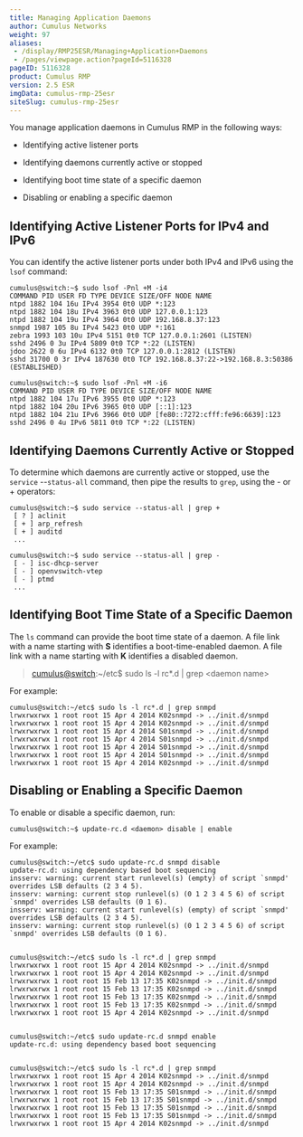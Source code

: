 ```yaml
---
title: Managing Application Daemons
author: Cumulus Networks
weight: 97
aliases:
 - /display/RMP25ESR/Managing+Application+Daemons
 - /pages/viewpage.action?pageId=5116328
pageID: 5116328
product: Cumulus RMP
version: 2.5 ESR
imgData: cumulus-rmp-25esr
siteSlug: cumulus-rmp-25esr
---
```

You manage application daemons in Cumulus RMP in the following ways:

  - Identifying active listener ports

  - Identifying daemons currently active or stopped

  - Identifying boot time state of a specific daemon

  - Disabling or enabling a specific daemon

## Identifying Active Listener Ports for IPv4 and IPv6</span>

You can identify the active listener ports under both IPv4 and IPv6
using the `lsof` command:

    cumulus@switch:~$ sudo lsof -Pnl +M -i4
    COMMAND PID USER FD TYPE DEVICE SIZE/OFF NODE NAME
    ntpd 1882 104 16u IPv4 3954 0t0 UDP *:123
    ntpd 1882 104 18u IPv4 3963 0t0 UDP 127.0.0.1:123
    ntpd 1882 104 19u IPv4 3964 0t0 UDP 192.168.8.37:123
    snmpd 1987 105 8u IPv4 5423 0t0 UDP *:161
    zebra 1993 103 10u IPv4 5151 0t0 TCP 127.0.0.1:2601 (LISTEN)
    sshd 2496 0 3u IPv4 5809 0t0 TCP *:22 (LISTEN)
    jdoo 2622 0 6u IPv4 6132 0t0 TCP 127.0.0.1:2812 (LISTEN)
    sshd 31700 0 3r IPv4 187630 0t0 TCP 192.168.8.37:22->192.168.8.3:50386 (ESTABLISHED)
    
    cumulus@switch:~$ sudo lsof -Pnl +M -i6
    COMMAND PID USER FD TYPE DEVICE SIZE/OFF NODE NAME
    ntpd 1882 104 17u IPv6 3955 0t0 UDP *:123
    ntpd 1882 104 20u IPv6 3965 0t0 UDP [::1]:123
    ntpd 1882 104 21u IPv6 3966 0t0 UDP [fe80::7272:cfff:fe96:6639]:123
    sshd 2496 0 4u IPv6 5811 0t0 TCP *:22 (LISTEN)

## Identifying Daemons Currently Active or Stopped</span>

To determine which daemons are currently active or stopped, use the
`service` --`status-all` command, then pipe the results to `grep`, using
the - or + operators:

    cumulus@switch:~$ sudo service --status-all | grep +
     [ ? ] aclinit
     [ + ] arp_refresh
     [ + ] auditd
     ...
    
    cumulus@switch:~$ sudo service --status-all | grep -
     [ - ] isc-dhcp-server
     [ - ] openvswitch-vtep
     [ - ] ptmd
     ...

## Identifying Boot Time State of a Specific Daemon</span>

The `ls` command can provide the boot time state of a daemon. A file
link with a name starting with **S** identifies a boot-time-enabled
daemon. A file link with a name starting with **K** identifies a
disabled daemon.

> [cumulus@switch](mailto:cumulus%40switch):\~/etc$ sudo ls -l rc\*.d |
> grep \<daemon name\>

For example:

    cumulus@switch:~/etc$ sudo ls -l rc*.d | grep snmpd
    lrwxrwxrwx 1 root root 15 Apr 4 2014 K02snmpd -> ../init.d/snmpd
    lrwxrwxrwx 1 root root 15 Apr 4 2014 K02snmpd -> ../init.d/snmpd
    lrwxrwxrwx 1 root root 15 Apr 4 2014 S01snmpd -> ../init.d/snmpd
    lrwxrwxrwx 1 root root 15 Apr 4 2014 S01snmpd -> ../init.d/snmpd
    lrwxrwxrwx 1 root root 15 Apr 4 2014 S01snmpd -> ../init.d/snmpd
    lrwxrwxrwx 1 root root 15 Apr 4 2014 S01snmpd -> ../init.d/snmpd
    lrwxrwxrwx 1 root root 15 Apr 4 2014 K02snmpd -> ../init.d/snmpd

## Disabling or Enabling a Specific Daemon</span>

To enable or disable a specific daemon, run:

    cumulus@switch:~$ update-rc.d <daemon> disable | enable

For example:

    cumulus@switch:~/etc$ sudo update-rc.d snmpd disable
    update-rc.d: using dependency based boot sequencing
    insserv: warning: current start runlevel(s) (empty) of script `snmpd' overrides LSB defaults (2 3 4 5).
    insserv: warning: current stop runlevel(s) (0 1 2 3 4 5 6) of script `snmpd' overrides LSB defaults (0 1 6).
    insserv: warning: current start runlevel(s) (empty) of script `snmpd' overrides LSB defaults (2 3 4 5).
    insserv: warning: current stop runlevel(s) (0 1 2 3 4 5 6) of script `snmpd' overrides LSB defaults (0 1 6).
    
    
    cumulus@switch:~/etc$ sudo ls -l rc*.d | grep snmpd
    lrwxrwxrwx 1 root root 15 Apr 4 2014 K02snmpd -> ../init.d/snmpd
    lrwxrwxrwx 1 root root 15 Apr 4 2014 K02snmpd -> ../init.d/snmpd
    lrwxrwxrwx 1 root root 15 Feb 13 17:35 K02snmpd -> ../init.d/snmpd
    lrwxrwxrwx 1 root root 15 Feb 13 17:35 K02snmpd -> ../init.d/snmpd
    lrwxrwxrwx 1 root root 15 Feb 13 17:35 K02snmpd -> ../init.d/snmpd
    lrwxrwxrwx 1 root root 15 Feb 13 17:35 K02snmpd -> ../init.d/snmpd
    lrwxrwxrwx 1 root root 15 Apr 4 2014 K02snmpd -> ../init.d/snmpd
    
    
    cumulus@switch:~/etc$ sudo update-rc.d snmpd enable
    update-rc.d: using dependency based boot sequencing
    
    
    cumulus@switch:~/etc$ sudo ls -l rc*.d | grep snmpd
    lrwxrwxrwx 1 root root 15 Apr 4 2014 K02snmpd -> ../init.d/snmpd
    lrwxrwxrwx 1 root root 15 Apr 4 2014 K02snmpd -> ../init.d/snmpd
    lrwxrwxrwx 1 root root 15 Feb 13 17:35 S01snmpd -> ../init.d/snmpd
    lrwxrwxrwx 1 root root 15 Feb 13 17:35 S01snmpd -> ../init.d/snmpd
    lrwxrwxrwx 1 root root 15 Feb 13 17:35 S01snmpd -> ../init.d/snmpd
    lrwxrwxrwx 1 root root 15 Feb 13 17:35 S01snmpd -> ../init.d/snmpd
    lrwxrwxrwx 1 root root 15 Apr 4 2014 K02snmpd -> ../init.d/snmpd

<article id="html-search-results" class="ht-content" style="display: none;">

</article>

<footer id="ht-footer">

</footer>
